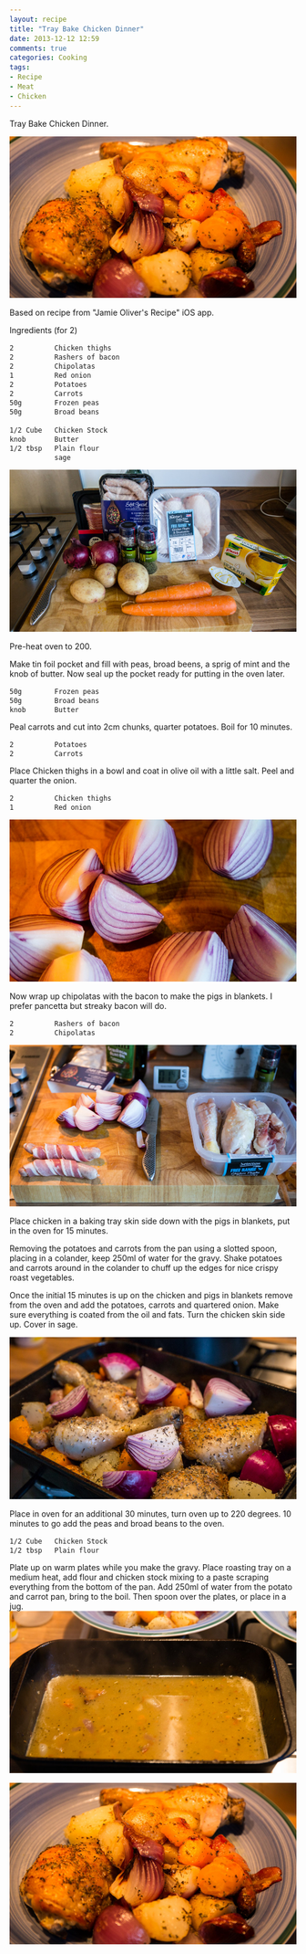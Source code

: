 ```yaml
---
layout: recipe
title: "Tray Bake Chicken Dinner"
date: 2013-12-12 12:59
comments: true
categories: Cooking
tags:
- Recipe
- Meat
- Chicken
---
```


Tray Bake Chicken Dinner.

![]( /images/TrayBakeChickenDinner/morganp-20130703-TrayBakeChickenDinner-IMG_2247.jpg )

<!-- more -->

Based on recipe from "Jamie Oliver's Recipe" iOS app.

Ingredients (for 2)

    2          Chicken thighs
    2          Rashers of bacon
    2          Chipolatas
    1          Red onion
    2          Potatoes
    2          Carrots
    50g        Frozen peas
    50g        Broad beans
    
    1/2 Cube   Chicken Stock
    knob       Butter
    1/2 tbsp   Plain flour
               sage
![]( /images/TrayBakeChickenDinner/morganp-20130703-TrayBakeChickenDinner-IMG_2210-Edit.jpg )

Pre-heat oven to 200.

Make tin foil pocket and fill with peas, broad beens, a sprig of mint and the knob of butter. Now seal up the pocket ready for putting in the oven later.

    50g        Frozen peas
    50g        Broad beans
    knob       Butter

Peal carrots and cut into 2cm chunks, quarter potatoes. Boil for 10 minutes.

    2          Potatoes
    2          Carrots

Place Chicken thighs in a bowl and coat in olive oil with a little salt.
Peel and quarter the onion.

    2          Chicken thighs
    1          Red onion

![]( /images/TrayBakeChickenDinner/morganp-20130703-TrayBakeChickenDinner-IMG_2219.jpg )

Now wrap up chipolatas with the bacon to make the pigs in blankets. I prefer pancetta but streaky bacon will do.

    2          Rashers of bacon
    2          Chipolatas
![]( /images/TrayBakeChickenDinner/morganp-20130703-TrayBakeChickenDinner-IMG_2223.jpg )

Place chicken in a baking tray skin side down with the pigs in blankets, put in the oven for 15 minutes.

Removing the potatoes and carrots from the pan using a slotted spoon, placing in a colander, keep 250ml of water for the gravy. Shake potatoes and carrots around in the colander to chuff up the edges for nice crispy roast vegetables.

Once the initial 15 minutes is up on the chicken and pigs in blankets remove from the oven and add the potatoes, carrots and quartered onion. Make sure everything is coated from the oil and fats. Turn the chicken skin side up. Cover in sage.

![]( /images/TrayBakeChickenDinner/morganp-20130703-TrayBakeChickenDinner-IMG_2231.jpg )

Place in oven for an additional 30 minutes, turn oven up to 220 degrees.
 10 minutes to go add the peas and broad beans to the oven.

    1/2 Cube   Chicken Stock
    1/2 tbsp   Plain flour

Plate up on warm plates while you make the gravy. Place roasting tray on a medium heat, add flour and chicken stock mixing to a paste scraping everything from the bottom of the pan. Add 250ml of water from the potato and carrot pan, bring to the boil. Then spoon over the plates, or place in a jug.
![]( /images/TrayBakeChickenDinner/morganp-20130703-TrayBakeChickenDinner-IMG_2241.jpg )

![]( /images/TrayBakeChickenDinner/morganp-20130703-TrayBakeChickenDinner-IMG_2247.jpg )
